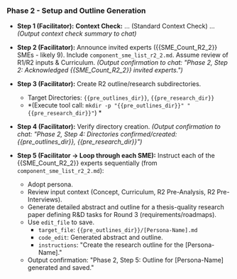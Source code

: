 ### Phase 2 - Setup and Outline Generation

*   **Step 1 (Facilitator):** **Context Check:** ... (Standard Context Check) ...
    *(Output context check summary to chat)*

*   **Step 2 (Facilitator):** Announce invited experts ({{SME_Count_R2_2}} SMEs - likely 9). Include `component_sme_list_r2_2.md`. Assume review of R1/R2 inputs & Curriculum.
    *(Output confirmation to chat: "Phase 2, Step 2: Acknowledged {{SME_Count_R2_2}} invited experts.")*

*   **Step 3 (Facilitator):** Create R2 outline/research subdirectories.
    *   Target Directories: `{{pre_outlines_dir}}`, `{{pre_research_dir}}`
    *   *(Execute tool call: `mkdir -p "{{pre_outlines_dir}}" "{{pre_research_dir}}"`) *

*   **Step 4 (Facilitator):** Verify directory creation.
    *(Output confirmation to chat: "Phase 2, Step 4: Directories confirmed/created: {{pre_outlines_dir}}, {{pre_research_dir}}")*

*   **Step 5 (Facilitator -> Loop through each SME):** Instruct each of the {{SME_Count_R2_2}} experts sequentially (from `component_sme_list_r2_2.md`):
    *   Adopt persona.
    *   Review input context (Concept, Curriculum, R2 Pre-Analysis, R2 Pre-Interviews).
    *   Generate detailed abstract and outline for a thesis-quality research paper defining R&D tasks for Round 3 (requirements/roadmaps).
    *   Use `edit_file` to save.
        *   `target_file`: `{{pre_outlines_dir}}/[Persona-Name].md`
        *   `code_edit`: Generated abstract and outline.
        *   `instructions`: "Create the research outline for the [Persona-Name]."
    *   Output confirmation: "Phase 2, Step 5: Outline for [Persona-Name] generated and saved." 